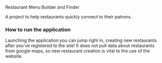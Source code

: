 
Restaurant Menu Builder and Finder

A project to help restaurants quickly connect to their patrons.


### How to run the application

Launching the application you can jump right in, creating new restaurants after you've registered to the site! It does not pull data about restaurants from google maps, so new restaurant creation is vital to the use of the website.
